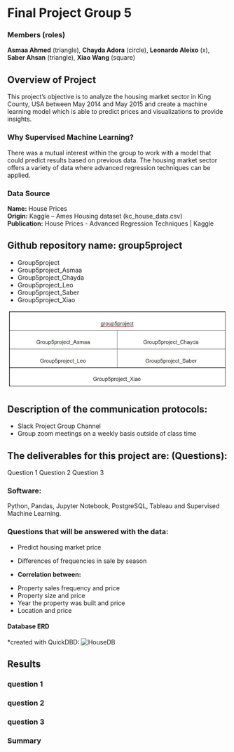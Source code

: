 
# Final Project Group 5
 ### Members (roles)
**Asmaa Ahmed** (triangle),
**Chayda Adora** (circle),
**Leonardo Aleixo** (x),
**Saber Ahsan** (triangle),
**Xiao Wang** (square)
 
 ## Overview of Project
This project’s objective is to analyze the housing market sector in King County, USA between May 2014 and May 2015 and create a machine learning model which is able to predict prices and visualizations to provide insights.
 
 ### Why Supervised Machine Learning?
There was a mutual interest within the group to work with a model that could predict results based on previous data. The housing market sector offers a variety of data where advanced regression techniques can be applied.
 
### Data Source
**Name:** House Prices  
**Origin:** Kaggle – Ames Housing dataset (kc_house_data.csv)  
**Publication:** House Prices - Advanced Regression Techniques | Kaggle  
 

## Github repository name: group5project
* Group5project
* Group5project_Asmaa
* Group5project_Chayda
* Group5project_Leo
* Group5project_Saber
* Group5project_Xiao

![name-of-you-image](https://github.com/SeanW029/group5project/blob/Asmaa/group5project%20github.JPG)

  
 ## Description of the communication protocols:
* Slack Project Group Channel
* Group zoom meetings on a weekly basis outside of class time

## The deliverables for this project are: (Questions):
Question 1
Question 2 
Question 3

### Software:
Python, Pandas, Jupyter Notebook, PostgreSQL, Tableau and Supervised Machine Learning.

### Questions that will be answered with the data:
* Predict housing market price 
* Differences of frequencies in sale by season

* **Correlation between:**
- Property sales frequency and price
- Property size and price 
- Year the property was built and price
- Location and price

#### Database ERD
*created with QuickDBD:
<img width="498" alt="HouseDB" src="https://user-images.githubusercontent.com/74624855/140617928-8aa42ef1-ea51-4219-99d0-5f1d4ba4158e.png">

## Results
### question 1
### question 2
### question 3
### Summary

